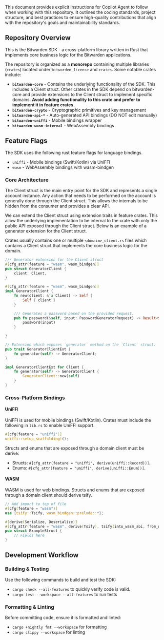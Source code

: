 This document provides explicit instructions for Copilot Agent to follow when working with this
repository. It outlines the coding standards, project structure, and best practices to ensure
high-quality contributions that align with the repository's goals and maintainability standards.

## Repository Overview

This is the Bitwarden SDK - a cross-platform library written in Rust that implements core business
logic for the Bitwarden applications.

The repository is organized as a **monorepo** containing multiple libraries (`crates`) located under
`bitwarden_license` and `crates`. Some notable crates include:

- **`bitwarden-core`** - Contains the underlying functionality of the SDK. This includes a Client
  struct. Other crates in the SDK depend on bitwarden-core and provide extensions to the Client
  struct to implement specific domains. **Avoid adding functionality to this crate and prefer to
  implement it in feature crates.**
- **`bitwarden-crypto`** - Cryptographic primitives and key management
- **`bitwarden-api-*`** - Auto-generated API bindings (DO NOT edit manually)
- **`bitwarden-uniffi`** - Mobile bindings wrapper
- **`bitwarden-wasm-internal`** - WebAssembly bindings

## Feature Flags

The SDK uses the following rust feature flags for language bindings.

- `uniffi` - Mobile bindings (Swift/Kotlin) via UniFFI
- `wasm` - WebAssembly bindings with wasm-bindgen

### Core Architecture

The Client struct is the main entry point for the SDK and represents a single account instance. Any
action that needs to be performed on the account is generally done through the Client struct. This
allows the internals to be hidden from the consumer and provides a clear API.

We can extend the Client struct using extension traits in feature crates. This allow the underlying
implementation to be internal to the crate with only the public API exposed through the Client
struct. Below is an example of a generator extension for the Client struct.

Crates usually contains one or multiple `<domain>_client.rs` files which contains a Client struct
that implements the core business logic for the domain.

```rust
/// Generator extension for the Client struct
#[cfg_attr(feature = "wasm", wasm_bindgen)]
pub struct GeneratorClient {
    client: Client,
}

#[cfg_attr(feature = "wasm", wasm_bindgen)]
impl GeneratorClient {
    fn new(client: &'a Client) -> Self {
        Self { client }
    }

    /// Generates a password based on the provided request.
    pub fn password(&self, input: PasswordGeneratorRequest) -> Result<String, PasswordError> {
        password(input)
    }

}

// Extension which exposes `generator` method on the `Client` struct.
pub trait GeneratorClientExt {
    fn generator(self) -> GeneratorClient;
}

impl GeneratorClientExt for Client {
    fn generator(self) -> GeneratorClient {
        GeneratorClient::new(self)
    }
}
```

### Cross-Platform Bindings

#### UniFFI

UniFFI is used for mobile bindings (Swift/Kotlin). Crates must include the following in `lib.rs` to
enable UniFFI support.

```rust
#[cfg(feature = "uniffi")]
uniffi::setup_scaffolding!();
```

Structs and enums that are exposed through a domain client must be derive:

- Structs: `#[cfg_attr(feature = "uniffi", derive(uniffi::Record))]`.
- Enums: `#[cfg_attr(feature = "uniffi", derive(uniffi::Enum))]`.

#### WASM

WASM is used for web bindings. Structs and enums that are exposed through a domain client should
derive tsify.

```rust
// Add import to top of file
#[cfg(feature = "wasm")]
use {tsify::Tsify, wasm_bindgen::prelude::*};

#[derive(Serialize, Deserialize)]
#[cfg_attr(feature = "wasm", derive(Tsify), tsify(into_wasm_abi, from_wasm_abi))]
pub struct ExampleStruct {
    // Fields here
}
```

## Development Workflow

### Building & Testing

Use the following commands to build and test the SDK:

- `cargo check --all-features` to quickly verify code is valid.
- `cargo test --workspace --all-features` to run tests

### Formatting & Linting

Before committing code, ensure it is formatted and linted:

- `cargo +nightly fmt --workspace` for formatting
- `cargo clippy --workspace` for linting
